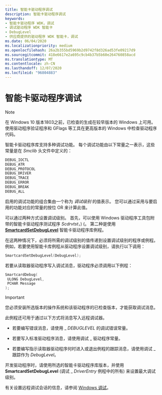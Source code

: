 ```yaml
---
title: 智能卡驱动程序调试
description: 智能卡驱动程序调试
keywords:
- 智能卡驱动程序 WDK，调试
- 调试驱动程序 WDK 智能卡
- DebugLevel
- 供应商提供的驱动程序 WDK 智能卡，调试
ms.date: 06/04/2020
ms.localizationpriority: medium
ms.openlocfilehash: 26a2b355bd5969b2d9742f8d326ad53fe09217d9
ms.sourcegitcommit: 418e6617e2a695c9cb4b37b5b60e264760858acd
ms.translationtype: MT
ms.contentlocale: zh-CN
ms.lasthandoff: 12/07/2020
ms.locfileid: "96804883"
---
```

# <a name="smart-card-driver-debugging"></a>智能卡驱动程序调试

> [!NOTE]
> 在 Windows 10 版本1803之前，已检查的生成在较早版本的 Windows 上可用。
> 使用驱动程序验证程序和 GFlags 等工具在更高版本的 Windows 中检查驱动程序代码。

智能卡驱动程序库支持多种调试功能。 每个调试功能由以下常量之一表示，这些常量是在 *Smclib* 头文件中定义的：

```cpp
DEBUG_IOCTL
DEBUG_ATR
DEBUG_PROTOCOL
DEBUG_DRIVER
DEBUG_TRACE
DEBUG_ERROR
DEBUG_BREAK
DEBUG_ALL
```

启用的调试功能的组合集由一个称为 *调试级别* 的值表示。 您可以通过采用与要启用的功能对应的常量的按位 OR 来计算此值。

可以通过两种方式设置调试级别。 首先，可以使用 Windows 驱动程序工具包附带的智能卡驱动程序测试程序 *Scdrvtst*，)  (。 第二种是使用 [**SmartcardSetDebugLevel**](/previous-versions/ff548960(v=vs.85)) 智能卡驱动程序库例程。

在这两种情况下，必须将所需的调试级别的值传递到设置调试级别的程序或例程。 例如，若要使用智能卡库例程从驱动程序设置调试级别，请执行以下调用：

```cpp
SmartcardSetDebugLevel(DebugLevel);
```

若要从读取器驱动程序写入调试消息，驱动程序必须调用以下例程：

```cpp
SmartcardDebug(
 ULONG DebugLevel,
 PCHAR Message
);
```

> [!IMPORTANT]
> 您必须安装所选版本的操作系统和该驱动程序的已检查版本，才能获取调试消息。

此例程还可用于通过以下方式将消息写入远程调试器。

- 若要编写错误消息，请使用 \_ *DEBUGLEVEL* 的调试错误常量。

- 若要写入标准驱动程序消息，请使用调试 \_ 驱动程序常量。

- 若要编写指示读取器驱动程序何时进入或退出例程的跟踪消息，请使用调试 \_ 跟踪作为 *DebugLevel*。

开发驱动程序时，请使用所选的智能卡驱动程序库版本，并使用 **SmartcardSetDebugLevel** (调试 \_ *DriverEntry* 例程中的所有) 来设置最大调试级别。

有关设置远程调试会话的信息，请参阅 [Windows 调试](../debugger/index.md)。
